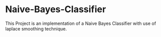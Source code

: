 # Naive-Bayes-Classifier
This Project is an implementation of a Naive Bayes Classifier with use of laplace smoothing technique.
